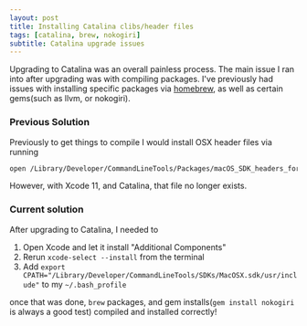 ```yaml
---
layout: post
title: Installing Catalina clibs/header files
tags: [catalina, brew, nokogiri]
subtitle: Catalina upgrade issues
---
```


Upgrading to Catalina was an overall painless process. The main issue I ran into after upgrading was with compiling packages.
I've previously had issues with installing specific packages via [homebrew](https://brew.sh/), as well as certain gems(such as llvm, or nokogiri).

### Previous Solution
Previously to get things to compile I would install OSX header files via running

```bash
open /Library/Developer/CommandLineTools/Packages/macOS_SDK_headers_for_macOS_10.14.pkg
```

However, with Xcode 11, and Catalina, that file no longer exists.

### Current solution
After upgrading to Catalina, I needed to

1. Open Xcode and let it install "Additional Components"
2. Rerun `xcode-select --install` from the terminal
3. Add `export CPATH="/Library/Developer/CommandLineTools/SDKs/MacOSX.sdk/usr/include"` to my `~/.bash_profile`

once that was done, `brew` packages, and gem installs(`gem install nokogiri` is always a good test) compiled and installed correctly!
